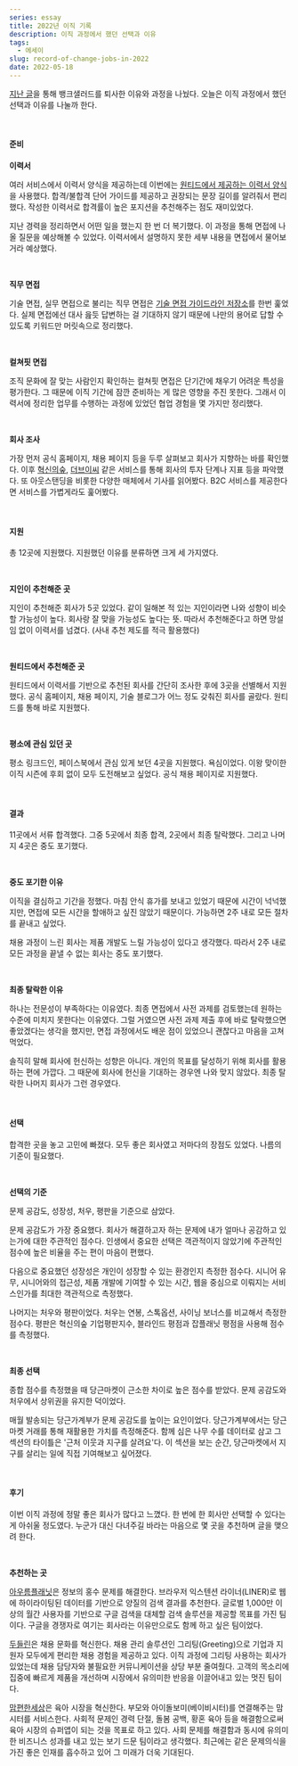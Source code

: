 ```yaml
---
series: essay
title: 2022년 이직 기록
description: 이직 과정에서 했던 선택과 이유
tags:
  - 에세이
slug: record-of-change-jobs-in-2022
date: 2022-05-18
---
```


[지난 글](/resignation-from-banksalad)을 통해 뱅크샐러드를 퇴사한 이유와 과정을 나눴다. 오늘은 이직 과정에서 했던 선택과 이유를 나눌까 한다.

<br/>

#### 준비

**이력서**

여러 서비스에서 이력서 양식을 제공하는데 이번에는 [원티드에서 제공하는 이력서 양식](https://www.wanted.co.kr/cv/intro)을 사용했다. 합격/불합격 단어 가이드를 제공하고 권장되는 문장 길이를 알려줘서 편리했다. 작성한 이력서로 합격률이 높은 포지션을 추천해주는 점도 재미있었다.

지난 경력을 정리하면서 어떤 일을 했는지 한 번 더 복기했다. 이 과정을 통해 면접에 나올 질문을 예상해볼 수 있었다. 이력서에서 설명하지 못한 세부 내용을 면접에서 물어보거라 예상했다.

<br/>

**직무 면접**

기술 면접, 실무 면접으로 불리는 직무 면접은 [기술 면접 가이드라인 저장소](https://github.com/JaeYeopHan/Interview_Question_for_Beginner)를 한번 훑었다. 실제 면접에선 대사 읊듯 답변하는 걸 기대하지 않기 때문에 나만의 용어로 답할 수 있도록 키워드만 머릿속으로 정리했다.

<br/>

**컬쳐핏 면접**

조직 문화에 잘 맞는 사람인지 확인하는 컬쳐핏 면접은 단기간에 채우기 어려운 특성을 평가한다. 그 때문에 이직 기간에 잠깐 준비하는 게 많은 영향을 주진 못한다. 그래서 이력서에 정리한 업무를 수행하는 과정에 있었던 협업 경험을 몇 가지만 정리했다.

<br/>

**회사 조사**

가장 먼저 공식 홈페이지, 채용 페이지 등을 두루 살펴보고 회사가 지향하는 바를 확인했다. 이후 [혁신의숲](https://innoforest.co.kr/), [더브이씨](https://thevc.kr/) 같은 서비스를 통해 회사의 투자 단계나 지표 등을 파악했다. 또 아웃스탠딩을 비롯한 다양한 매체에서 기사를 읽어봤다. B2C 서비스를 제공한다면 서비스를 가볍게라도 훑어봤다.

<br/>

#### 지원

총 12곳에 지원했다. 지원했던 이유를 분류하면 크게 세 가지였다.

<br/>

**지인이 추천해준 곳**

지인이 추천해준 회사가 5곳 있었다. 같이 일해본 적 있는 지인이라면 나와 성향이 비슷할 가능성이 높다. 회사랑 잘 맞을 가능성도 높다는 뜻. 따라서 추천해준다고 하면 망설임 없이 이력서를 넘겼다. (사내 추천 제도를 적극 활용했다)

<br/>

**원티드에서 추천해준 곳**

원티드에서 이력서를 기반으로 추천된 회사를 간단히 조사한 후에 3곳을 선별해서 지원했다. 공식 홈페이지, 채용 페이지, 기술 블로그가 어느 정도 갖춰진 회사를 골랐다. 원티드를 통해 바로 지원했다.

<br/>

**평소에 관심 있던 곳**

평소 링크드인, 페이스북에서 관심 있게 보던 4곳을 지원했다. 욕심이었다. 이왕 맞이한 이직 시즌에 후회 없이 모두 도전해보고 싶었다. 공식 채용 페이지로 지원했다.

<br/>

#### 결과

11곳에서 서류 합격했다. 그중 5곳에서 최종 합격, 2곳에서 최종 탈락했다. 그리고 나머지 4곳은 중도 포기했다.

<br/>

**중도 포기한 이유**

이직을 결심하고 기간을 정했다. 마침 안식 휴가를 보내고 있었기 때문에 시간이 넉넉했지만, 면접에 모든 시간을 할애하고 싶진 않았기 때문이다. 가능하면 2주 내로 모든 절차를 끝내고 싶었다.

채용 과정이 느린 회사는 제품 개발도 느릴 가능성이 있다고 생각했다. 따라서 2주 내로 모든 과정을 끝낼 수 없는 회사는 중도 포기했다.

<br/>

**최종 탈락한 이유**

하나는 전문성이 부족하다는 이유였다. 최종 면접에서 사전 과제를 검토했는데 원하는 수준에 미치지 못한다는 이유였다. 그럴 거였으면 사전 과제 제출 후에 바로 탈락했으면 좋았겠다는 생각을 했지만, 면접 과정에서도 배운 점이 있었으니 괜찮다고 마음을 고쳐먹었다.

솔직히 말해 회사에 헌신하는 성향은 아니다. 개인의 목표를 달성하기 위해 회사를 활용하는 편에 가깝다. 그 때문에 회사에 헌신을 기대하는 경우엔 나와 맞지 않았다. 최종 탈락한 나머지 회사가 그런 경우였다.

<br/>

#### 선택

합격한 곳을 놓고 고민에 빠졌다. 모두 좋은 회사였고 저마다의 장점도 있었다. 나름의 기준이 필요했다.

<br/>

**선택의 기준**

문제 공감도, 성장성, 처우, 평판을 기준으로 삼았다.

문제 공감도가 가장 중요했다. 회사가 해결하고자 하는 문제에 내가 얼마나 공감하고 있는가에 대한 주관적인 점수다. 인생에서 중요한 선택은 객관적이지 않았기에 주관적인 점수에 높은 비율을 주는 편이 마음이 편했다.

다음으로 중요했던 성장성은 개인이 성장할 수 있는 환경인지 측정한 점수다. 시니어 유무, 시니어와의 접근성, 제품 개발에 기여할 수 있는 시간, 웹을 중심으로 이뤄지는 서비스인가를 최대한 객관적으로 측정했다.

나머지는 처우와 평판이었다. 처우는 연봉, 스톡옵션, 사이닝 보너스를 비교해서 측정한 점수다. 평판은 혁신의숲 기업평판지수, 블라인드 평점과 잡플래닛 평점을 사용해 점수를 측정했다.

<br/>

**최종 선택**

종합 점수를 측정했을 때 당근마켓이 근소한 차이로 높은 점수를 받았다. 문제 공감도와 처우에서 상위권을 유지한 덕이었다.

매월 발송되는 당근가계부가 문제 공감도를 높이는 요인이었다. 당근가계부에서는 당근마켓 거래를 통해 재활용한 가치를 측정해준다. 함께 심은 나무 수를 데이터로 삼고 그 섹션의 타이틀은 '근처 이웃과 지구를 살려요'다. 이 섹션을 보는 순간, 당근마켓에서 지구를 살리는 일에 직접 기여해보고 싶어졌다.

<br/>

#### 후기

이번 이직 과정에 정말 좋은 회사가 많다고 느꼈다. 한 번에 한 회사만 선택할 수 있다는 게 아쉬울 정도였다. 누군가 대신 다녀주길 바라는 마음으로 몇 곳을 추천하며 글을 맺으려 한다.

<br/>

**추천하는 곳**

[아우름플래닛](https://liner.oopy.io/intro)은 정보의 홍수 문제를 해결한다. 브라우저 익스텐션 라이너(LINER)로 웹에 하이라이팅된 데이터를 기반으로 양질의 검색 결과를 추천한다. 글로벌 1,000만 이상의 월간 사용자를 기반으로 구글 검색을 대체할 검색 솔루션을 제공할 목표를 가진 팀이다. 구글을 경쟁자로 여기는 회사라는 이유만으로도 함께 하고 싶은 팀이었다.

[두들린](https://www.doodlin.co.kr/)은 채용 문화를 혁신한다. 채용 관리 솔루션인 그리팅(Greeting)으로 기업과 지원자 모두에게 편리한 채용 경험을 제공하고 있다. 이직 과정에 그리팅 사용하는 회사가 있었는데 채용 담당자와 불필요한 커뮤니케이션을 상당 부분 줄여줬다. 고객의 목소리에 집중에 빠르게 제품을 개선하며 시장에서 유의미한 반응을 이끌어내고 있는 멋진 팀이다.

[맘편한세상](https://www.mfort.co.kr/)은 육아 시장을 혁신한다. 부모와 아이돌보미(베이비시터)를 연결해주는 맘시터를 서비스한다. 사회적 문제인 경력 단절, 돌봄 공백, 황혼 육아 등을 해결함으로써 육아 시장의 슈퍼앱이 되는 것을 목표로 하고 있다. 사회 문제를 해결함과 동시에 유의미한 비즈니스 성과를 내고 있는 보기 드문 팀이라고 생각했다. 최근에는 같은 문제의식을 가진 좋은 인재를 흡수하고 있어 그 미래가 더욱 기대된다.
